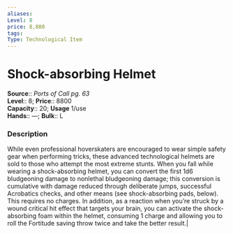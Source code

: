 ```yaml
---
aliases: 
Level: 8
price: 8,800
tags: 
Type: Technological Item
---
```


# Shock-absorbing Helmet

**Source**:: _Ports of Call pg. 63_  
**Level**:: 8;
**Price**:: 8800  
**Capacity**:: 20; **Usage** 1/use  
**Hands**:: —; **Bulk**:: L

### Description

While even professional hoverskaters are encouraged to wear simple safety gear when performing tricks, these advanced technological helmets are sold to those who attempt the most extreme stunts. When you fall while wearing a shock-absorbing helmet, you can convert the first 1d6 bludgeoning damage to nonlethal bludgeoning damage; this conversion is cumulative with damage reduced through deliberate jumps, successful Acrobatics checks, and other means (see shock-absorbing pads, below). This requires no charges. In addition, as a reaction when you’re struck by a wound critical hit effect that targets your brain, you can activate the shock-absorbing foam within the helmet, consuming 1 charge and allowing you to roll the Fortitude saving throw twice and take the better result.|
